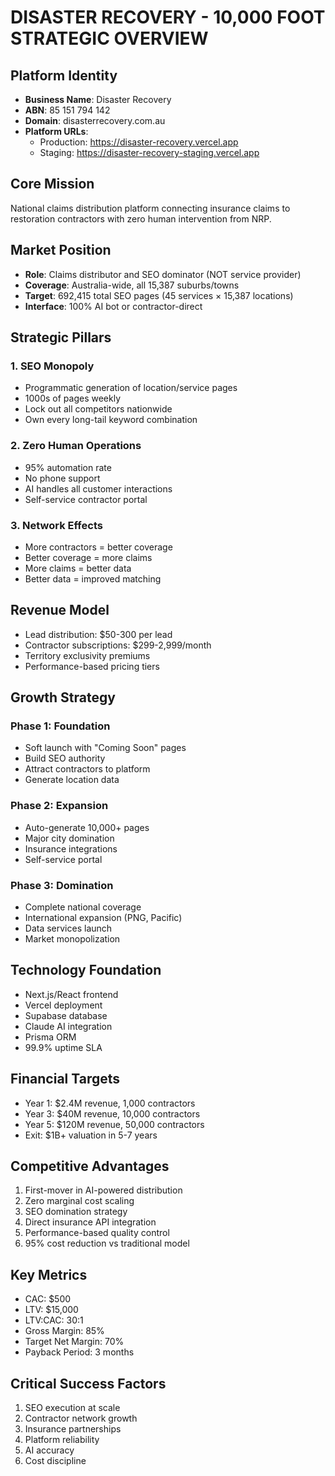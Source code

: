 # DISASTER RECOVERY - 10,000 FOOT STRATEGIC OVERVIEW

## Platform Identity
- **Business Name**: Disaster Recovery
- **ABN**: 85 151 794 142
- **Domain**: disasterrecovery.com.au
- **Platform URLs**: 
  - Production: https://disaster-recovery.vercel.app
  - Staging: https://disaster-recovery-staging.vercel.app

## Core Mission
National claims distribution platform connecting insurance claims to restoration contractors with zero human intervention from NRP.

## Market Position
- **Role**: Claims distributor and SEO dominator (NOT service provider)
- **Coverage**: Australia-wide, all 15,387 suburbs/towns
- **Target**: 692,415 total SEO pages (45 services × 15,387 locations)
- **Interface**: 100% AI bot or contractor-direct

## Strategic Pillars

### 1. SEO Monopoly
- Programmatic generation of location/service pages
- 1000s of pages weekly
- Lock out all competitors nationwide
- Own every long-tail keyword combination

### 2. Zero Human Operations
- 95% automation rate
- No phone support
- AI handles all customer interactions
- Self-service contractor portal

### 3. Network Effects
- More contractors = better coverage
- Better coverage = more claims
- More claims = better data
- Better data = improved matching

## Revenue Model
- Lead distribution: $50-300 per lead
- Contractor subscriptions: $299-2,999/month
- Territory exclusivity premiums
- Performance-based pricing tiers

## Growth Strategy

### Phase 1: Foundation
- Soft launch with "Coming Soon" pages
- Build SEO authority
- Attract contractors to platform
- Generate location data

### Phase 2: Expansion
- Auto-generate 10,000+ pages
- Major city domination
- Insurance integrations
- Self-service portal

### Phase 3: Domination
- Complete national coverage
- International expansion (PNG, Pacific)
- Data services launch
- Market monopolization

## Technology Foundation
- Next.js/React frontend
- Vercel deployment
- Supabase database
- Claude AI integration
- Prisma ORM
- 99.9% uptime SLA

## Financial Targets
- Year 1: $2.4M revenue, 1,000 contractors
- Year 3: $40M revenue, 10,000 contractors
- Year 5: $120M revenue, 50,000 contractors
- Exit: $1B+ valuation in 5-7 years

## Competitive Advantages
1. First-mover in AI-powered distribution
2. Zero marginal cost scaling
3. SEO domination strategy
4. Direct insurance API integration
5. Performance-based quality control
6. 95% cost reduction vs traditional model

## Key Metrics
- CAC: $500
- LTV: $15,000
- LTV:CAC: 30:1
- Gross Margin: 85%
- Target Net Margin: 70%
- Payback Period: 3 months

## Critical Success Factors
1. SEO execution at scale
2. Contractor network growth
3. Insurance partnerships
4. Platform reliability
5. AI accuracy
6. Cost discipline